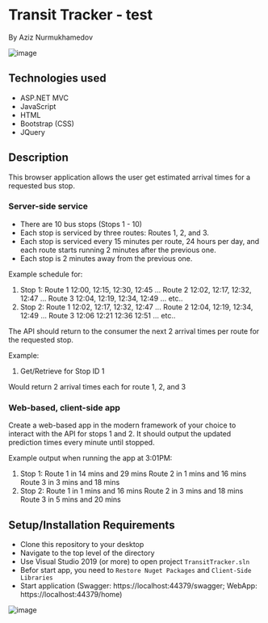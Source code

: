 # Transit Tracker - test

By Aziz Nurmukhamedov

![image](https://user-images.githubusercontent.com/5101579/138818097-0b5f0f28-1446-4a28-94c6-8cb4e818d05e.png)

## Technologies used
- ASP.NET MVC
- JavaScript
- HTML
- Bootstrap (CSS)
- JQuery

## Description
This browser application allows the user get estimated arrival times for a requested bus stop.
### Server-side service
- There are 10 bus stops (Stops 1 - 10)
- Each stop is serviced by three routes: Routes 1, 2, and 3.
- Each stop is serviced every 15 minutes per route, 24 hours per day, and each route starts running 2 minutes after the previous one.
- Each stop is 2 minutes away from the previous one.

Example schedule for:
1. Stop 1: Route 1 12:00, 12:15, 12:30, 12:45 ... Route 2 12:02, 12:17, 12:32, 12:47 ... Route 3 12:04, 12:19, 12:34, 12:49 ... etc..
2. Stop 2: Route 1 12:02, 12:17, 12:32, 12:47 ... Route 2 12:04, 12:19, 12:34, 12:49 ... Route 3 12:06 12:21 12:36 12:51 ... etc..

The API should return to the consumer the next 2 arrival times per route for the requested stop.

Example:
1. Get/Retrieve for Stop ID 1

Would return 2 arrival times each for route 1, 2, and 3

### Web-based, client-side app 
Create a web-based app in the modern framework of your choice to interact with the API for stops 1 and 2. It should output the updated prediction times every minute until stopped.

Example output when running the app at 3:01PM:
1. Stop 1: Route 1 in 14 mins and 29 mins Route 2 in 1 mins and 16 mins Route 3 in 3 mins and 18 mins
2. Stop 2: Route 1 in 1 mins and 16 mins Route 2 in 3 mins and 18 mins Route 3 in 5 mins and 20 mins

## Setup/Installation Requirements
- Clone this repository to your desktop
- Navigate to the top level of the directory
- Use Visual Studio 2019 (or more) to open project `TransitTracker.sln`
- Befor start app, you need to `Restore Nuget Packages` and `Client-Side Libraries`
- Start application (Swagger: https://localhost:44379/swagger; WebApp: https://localhost:44379/home)

![image](https://user-images.githubusercontent.com/5101579/138814507-e9b0830d-9209-4293-997a-4fa3a394a6cc.png)
